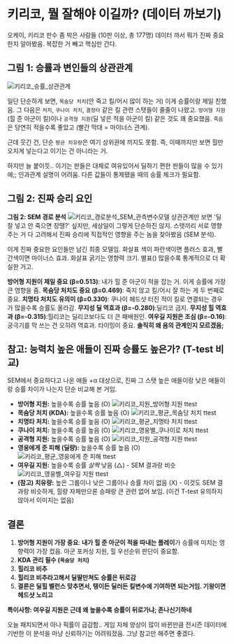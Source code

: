 # 키리코, 뭘 잘해야 이길까? (데이터 까보기)

오케이, 키리코 판수 좀 박은 사람들 (10판 이상, 총 177명) 데이터 까서 뭐가 진짜 중요한지 알아봤음. 복잡한 거 빼고 핵심만 간다.

## 그림 1: 승률과 변인들의 상관관계

![키리코_승률_상관관계](키리코_승률_상관관계.png)

일단 단순하게 보면, `목숨당 처치`(안 죽고 킬/어시 많이 하는 거) 이게 승률이랑 제일 친했음. 그 다음은 `처치`, `쿠나이 처치`, `결정타` 같은 킬 관련 스탯들이 줄줄이 나왔고. `방어형 지원`(힐 준 아군이 킬)이나 `공격형 지원`(딜 넣은 적을 아군이 킬) 같은 것도 꽤 중요했음. `죽음`은 당연히 적을수록 좋았고 (빨간 막대 = 마이너스 관계).

근데 웃긴 건, 단순 `평균 치유량`은 여기 상위권에 끼지도 못함. 즉, 이때까지만 보면 힐만 오지게 넣는다고 이기는 건 아니라는 거.

하지만 늘 붙이듯.. 이기는 판들은 대체로 여유있어서 딜하기 편한 판들이 많을 수 있기에;; 인과관계 설명이 어려움. 다른 값들이 통제됐을 때의 승률 체크가 필요함.

## 그림 2: 진짜 승리 요인

**그림 2: SEM 경로 분석**
![키리코_경로분석_SEM_관측변수모델](키리코_경로분석_SEM_관측변수모델.png)
상관관계만 보면 '딜 잘 넣고 안 죽으면 장땡?' 싶지만, 세상일이 그렇게 단순하진 않지. 스탯끼리 서로 영향 주는 거 다 고려해서 진짜 승리에 직접적인 영향을 주는 놈을 찾아봤음 (SEM 분석).

이게 진짜 중요한 요인들만 남긴 최종 모델임. 화살표 색이 파란색이면 플러스 효과, 빨간색이면 마이너스 효과. 화살표 굵기는 영향력 크기. 별표() 많을수록 통계적으로 더 확실한 거고.

**방어형 지원이 제일 중요 (β=0.513)**: 내가 힐 준 아군이 적을 잡는 거. 이게 승률에 가장 큰 영향을 줌.
**목숨당 처치도 중요 (β=0.469)**: 죽지 않고 킬/어시 잘 하는 게 두 번째로 중요.
**치명타 처치도 유의미 (β=0.330)**: 쿠나이 헤드샷 터진 적이 킬로 연결되는 경우가 많을수록 승률도 올라감.
**무지성 딜 역효과 (β=-0.280)**:딜리코 금지.
**무지성 힐 역효과 (β=-0.315)**:힐리코는 딜리코보다도 더 큰 패배원인.
**여우길 지원은 조심 (β=-0.16)**: 궁극기를 막 쓰는 건 오히려 역효과. 타이밍이 중요. **솔직히 왜 음의 관계인지 모르겠음;**

## 참고: 능력치 높은 애들이 진짜 승률도 높은가? (T-test 비교)
SEM에서 중요하다고 나온 애들 +α 대상으로, 진짜 그 스탯 높은 애들이랑 낮은 애들이랑 승률 차이가 나는지 단순 비교해 본 거임.

*   **방어형 지원:** 높을수록 승률 높음 (O)
    ![키리코_지원_방어형 지원 ttest](키리코_지원_방어형%20지원%20-%2010분당%20평균_ttest.png)
*   **목숨당 처치 (KDA):** 높을수록 승률 높음 (O)
    ![키리코_평균_목숨당 처치 ttest](키리코_평균_목숨당%20처치_ttest.png)
*   **치명타 처치:** 높을수록 승률 높음 (O)
    ![키리코_평균_치명타 처치 ttest](키리코_평균_치명타%20처치%20-%2010분당%20평균_ttest.png)
*   **쿠나이 처치:** 높을수록 승률 높음 (O)
    ![키리코_영웅별_쿠나이로 처치 ttest](키리코_영웅별_쿠나이로%20처치%20-%2010분당%20평균_ttest.png)
*   **공격형 지원:** 높을수록 승률 높음 (O)
    ![키리코_지원_공격형 지원 ttest](키리코_지원_공격형%20지원%20-%2010분당%20평균_ttest.png)
*   **영웅에게 준 피해 (딜량):** 높을수록 승률 높음 (O)
    ![키리코_평균_영웅에게 준 피해 ttest](키리코_평균_영웅에게%20준%20피해%20-%2010분당%20평균_ttest.png)
*   **여우길 지원:** 높을수록 승률 *살짝* 낮음 (△) - SEM 결과랑 비슷
    ![키리코_영웅별_여우길 지원 ttest](키리코_영웅별_여우길%20지원%20-%2010분당%20평균_ttest.png)
*   **(참고) 치유량:** 높은 그룹이나 낮은 그룹이나 승률 차이 없음 (X) - 이것도 SEM 결과랑 비슷하게, 힐량 자체만으론 승패랑 큰 관련 없어 보임. (이건 T-test 유의하지 않아서 이미지는 없음)

## 결론
1.  **방어형 지원이 가장 중요**: **내가 힐 준 아군이 적을 따내는 플레이**가 승률에 미치는 영향력이 가장 컸음. 아군 포커싱 지원, 힐 우선순위 판단이 중요함.
2.  **KDA 관리 필수 (`목숨당 처치`)**
3.  **힐리코 비추** 
4.  **힐리코 비추라고해서 딜딸만쳐도 승률은 뒤로감**
5.  **결론은 딜힐 벨런스 맞추면서, 탱이든 딜러든 킬변수에 기여하면 되는거임. 기왕이면 헤드샷 노리고** 

**특이사항: 여우길 지원은 근데 왜 높을수록 승률이 뒤로가냐; 존나신기하네**

오늘 패치되면서 아나 픽률이 급감함.. 게임 자체 양상이 많이 바뀐만큼
전시즌 데이터에 기반한 이 분석을 마냥 신뢰하기는 어려워졌음. 
그냥 참고만 해주면 좋겠다.